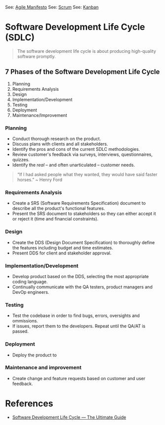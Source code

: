 See: [Agile Manifesto](agile-manifesto.md)
See: [Scrum](scrum.md)
See: [Kanban](kanban.md)

# Software Development Life Cycle (SDLC)
> The software development life cycle is about producing high-quality software promptly.

## 7 Phases of the Software Development Life Cycle
1. Planning
2. Requirements Analysis
3. Design
4. Implementation/Development
5. Testing
6. Deployment
7. Maintenance/Improvement

### Planning
* Conduct thorough research on the product.
* Discuss plans with clients and all stakeholders.
* Identify the pros and cons of the current SDLC methodologies.
* Review customer's feedback via surveys, interviews, questionnaires, quizzes.
* Identify the *real* – and often unarticulated – customer needs.
> “If I had asked people what they wanted, they would have said faster horses.” ~ Henry Ford

### Requirements Analysis
* Create a SRS (Software Requirements Specification) document to describe all the product's functional features.
* Present the SRS document to stakeholders so they can either accept it or reject it (time and financial constraints).

### Design
* Create the DDS (Design Document Specification) to thoroughly define the features including budget and time estimates.
* Present DDS for client and stakeholder approval.

### Implementation/Development
* Develop product based on the DDS, selecting the most appropriate coding language.
* Continually communicate with the QA testers, product managers and DevOp engineers.

### Testing
* Test the codebase in order to find bugs, errors, oversights and ommissions.
* If issues, report them to the developers. Repeat until the QA/AT is passed.

### Deployment
* Deploy the product to

### Maintenance and improvement
* Create change and feature requests based on customer and user feedback.

# References
* [Software Development Life Cycle — The Ultimate Guide](https://blog.codegiant.io/software-development-life-cycle-the-ultimate-guide-2020-153d17bb20fb)